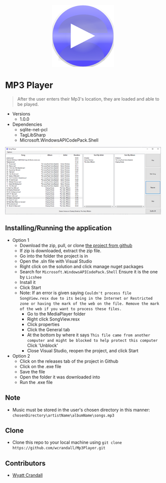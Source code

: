 <p align="center">
   <img width="200px" height="200px" title="Mp3PlayerLogo" alt="Mp3PlayerLogo" src="MediaPlayer\Images\Mp3PlayerIcon.png">
</p>   


# MP3 Player 

> After the user enters their Mp3's location, they are loaded and able to be played. 

* Versions 
    * 1.0.0
* Dependencies 
    * sqlite-net-pcl
    * TagLibSharp 
    * Microsoft.WindowsAPICodePack.Shell
    
<img title="Mp3PlayerHomescreen" alt="Mp3PlayerHomescreen" src="MediaPlayer\Images\Mp3PlayerHomescreen.PNG">

## Installing/Running the application  
* Option 1 
    * Download the zip, pull, or clone <a href="https://github.com/wcrandall/Mp3-Player">the project from github</a>
    * If zip is downloaded, extract the zip file. 
    * Go into the folder the project is in 
    * Open the .sln file with Visual Studio 
    * Right click on the solution and click manage nuget packages 
    * Search for `Microsoft.WindowsAPICodePack.Shell` Ensure it is the one by `Licshee`
    * Install it
    * Click Start
    * Note: If an error is given saying `Couldn't process file SongView.resx due to its being in the Internet or Restricted zone or having the mark of the web on the file. Remove the mark of the web if you want to process these files.`
      * Go to the MediaPlayer folder
      * Right click SongView.resx
      * Click properties
      * Click the General tab
      * At the bottom by where it says `This file came from another computer and might be blocked to help protect this computer` Click 'Unblock' 
      * Close Visual Studio, reopen the project, and click Start
* Option 2 
    * Click on the releases tab of the project in Github
    * Click on the .exe file
    * Save the file 
    * Open the folder it was downloaded into
    * Run the .exe file 

## Note
* Music must be stored in the user's chosen directory in this manner: `chosenDirectory\artistName\albumName\songs.mp3`


## Clone
* Clone this repo to your local machine using `git clone https://github.com/wcrandall/Mp3Player.git`

## Contributors 
* <a href="https://github.com/wcrandall"> Wyatt Crandall </a> 


